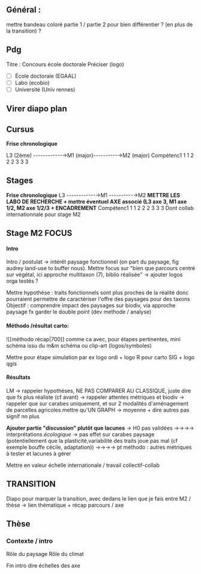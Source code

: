 ## Général : 
mettre bandeau coloré partie 1 / partie 2 pour bien différentier ? (en plus de la transition) ?

## Pdg

Titre : Concours école doctorale 
Préciser (logo) 
- [ ] École doctorale (EGAAL)
- [ ] Labo (ecobio)
- [ ] Université (Univ rennes)

## Virer diapo plan

## Cursus 

**Frise chronologique** 

L3 (2ème) ------------→M1 (major)----------→M2 (major)
Compétenc1         1                        1
2                           2                         2
3                            3                       3

## Stages 
**Frise chronologique**
L3 ------------→M1 ----------→M2       **METTRE LES LABO DE RECHERCHE + mettre éventuel AXE associé (L3 axe 3, M1 axe 1/2, M2 axe 1/2/3 + ENCADREMENT**
Compétenc1         1                        1
2                           2                         2
3                            3                       3
Dont collab internationnale pour stage M2

## Stage M2 FOCUS

#### Intro
Intro / postulat → intérêt paysage fonctionnel (on part du paysage, fig audrey land-use to buffer nous).
Mettre focus sur "bien que parcours centré sur végétal, ici approche multitaxon (7), biblio réalisée" → ajouter logos orga testés ?

Mettre hypothèse : traits fonctionnels sont plus proches de la réalité donc pourraient permettre de caractériser l'offre des paysages pour des taxons
Objectif : comprendre impact des paysages sur biodiv, via approche paysage fx 
garder le double point (dev methode / analyse)

#### Méthodo /résultat carto:

![[méthodo récap|700]]
comme ca avec, pour étapes pertinentes, mini schéma issu du m&m schéma ou clip-art (logos/symboles)

Mettre pour étape simulation par ex logo ordi + logo R
pour carto SIG + logo qgis

#### Résultats

LM 
→ rappeler hypothèses, NE PAS COMPARER AU CLASSIQUE, juste dire que fx plus réaliste (cf avant)
→ rappeler attentes métriques et biodiv
→ rappeler que sur carabes uniquement, et sur 2 modalités d'aménagement de parcelles agricoles
mettre qu'UN GRAPH → moyenne + dire autres pas signif nn plus

**Ajouter partie "discussion" plutôt que lacunes**
→ H0 pas validées
→→→→ interprétations *écologique* → pas effet sur carabes paysage (potentiellement que la plasticité,variabilité des traits joue pas mal (cf exemple bouffe cécile, adaptation))
→→→→ pt méthodo : autres métriques à tester et lacunes à gérer

Mettre en valeur échelle internationale / travail collectif-collab


## TRANSITION

Diapo pour marquer la transition, avec dedans le lien que je fais entre M2 / thèse → lien thématique + récap parcours / axe 

## Thèse

### Contexte / intro

Rôle du paysage
Rôle du climat 



Fin intro dire échelles des axe